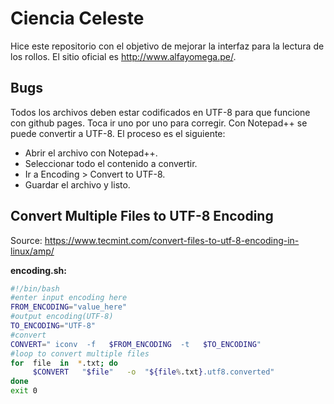 # Ciencia Celeste
Hice este repositorio con el objetivo de mejorar la interfaz para la lectura de los rollos. El sitio oficial es http://www.alfayomega.pe/.

## Bugs
Todos los archivos deben estar codificados en UTF-8 para que funcione con github pages. Toca ir uno por uno para corregir. Con Notepad++ se puede convertir a UTF-8. El proceso es el siguiente:
- Abrir el archivo con Notepad++.
- Seleccionar todo el contenido a convertir.
- Ir a Encoding > Convert to UTF-8.
- Guardar el archivo y listo.

## Convert Multiple Files to UTF-8 Encoding

Source: https://www.tecmint.com/convert-files-to-utf-8-encoding-in-linux/amp/

**encoding.sh:**
```bash
#!/bin/bash
#enter input encoding here
FROM_ENCODING="value_here"
#output encoding(UTF-8)
TO_ENCODING="UTF-8"
#convert
CONVERT=" iconv  -f   $FROM_ENCODING  -t   $TO_ENCODING"
#loop to convert multiple files 
for  file  in  *.txt; do
     $CONVERT   "$file"   -o  "${file%.txt}.utf8.converted"
done
exit 0
```
